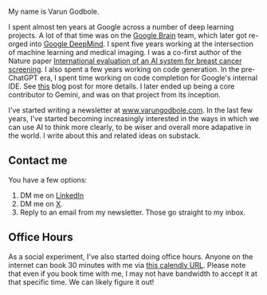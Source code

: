 My name is Varun Godbole. 

I spent almost ten years at Google across a number of deep learning projects. A lot of that time was on the [Google Brain](https://research.google/teams/brain/) team, which later got re-orged into [Google DeepMind](https://deepmind.google/). I spent five years working at the intersection of machine learning and medical imaging. I was a co-first author of the Nature paper [International evaluation of an AI system for breast cancer screening](https://www.nature.com/articles/s41586-019-1799-6). I also spent a few years working on code generation. In the pre-ChatGPT era, I spent time working on code completion for Google's internal IDE. See [this](https://ai.googleblog.com/2022/07/ml-enhanced-code-completion-improves.html) blog post for more details. I later ended up being a core contributor to Gemini, and was on that project from its inception.

I've started writing a newsletter at www.varungodbole.com. In the last few years, I've started becoming increasingly interested in the ways in which we can use AI to think more clearly, to be wiser and overall more adapative in the world. I write about this and related ideas on substack.

## Contact me

You have a few options:

1. DM me on [LinkedIn](https://www.linkedin.com/in/godbolevarun/)
2. DM me on [X](https://x.com/VarunGodbole).
3. Reply to an email from my newsletter. Those go straight to my inbox.

## Office Hours

As a social experiment, I've also started doing office hours. Anyone on the internet can book 30 minutes with me via [this calendly URL](https://calendly.com/godbolevarun/30min). Please note that even if you book time with me, I may not have bandwidth to accept it at that specific time. We can likely figure it out!
